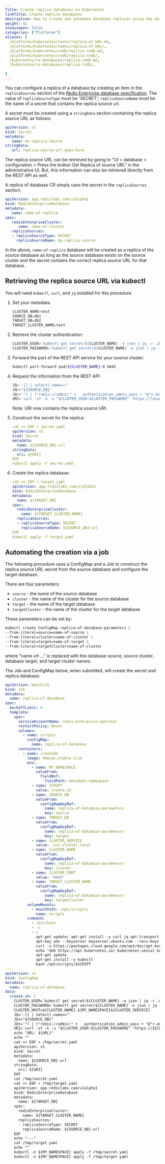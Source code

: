 ```yaml
---
Title: Create replica databases on Kubernetes
linkTitle: Create replica databases
description: How to create and automate database replicas using the database controller
weight: 42
alwaysopen: false
categories: ["Platforms"]
aliases: [
  /platforms/kubernetes/tasks/replica-of-k8s.md,
  /platforms/kubernetes/tasks/replica-of-k8s/,
  /platforms/kubernetes/redb/replica-redb.md,
  /platforms/kubernetes/redb/replica-redb/,
  /kubernetes/re-databases/replica-redb.md,
  /kubernetes/re-databases/replica-redb/,
  
]
---
```


You can configure a replica of a database by creating an item in
the `replicaSources` section of the [Redis Enterprise database specification](https://github.com/RedisLabs/redis-enterprise-k8s-docs/blob/master/redis_enterprise_database_api.md#redisenterprisedatabasespec). The value of
`replicaSourceType` must be 'SECRET'; `replicaSourceName`
must be the name of a secret that contains the replica source url.

A secret must be created using a `stringData` section containing the replica source URL as follows:

```yaml
apiVersion: v1
kind: Secret
metadata:
   name: my-replica-source
stringData:
   url: replica-source-url-goes-here
```

The replica source URL can be retrieved by going to "UI > database > configuration > Press the button Get Replica of source URL"
in the administrative UI. But, this information can also be retrieved directly from
the REST API as well.

A replica of database CR simply uses the secret in the `replicaSources` section:

```yaml
apiVersion: app.redislabs.com/v1alpha1
kind: RedisEnterpriseDatabase
metadata:
   name: name-of-replica
spec:
   redisEnterpriseCluster:
      name: name-of-cluster
   replicaSources:
   - replicaSourceType: SECRET
     replicaSourceName: my-replica-source
```

In the above, `name-of-replica` database will be created as a replica of the
source database as long as the source database exists on the source cluster
and the secret contains the correct replica source URL for that database.

## Retrieving the replica source URL via kubectl

You will need `kubectl`, `curl`, and `jq` installed for this procedure.

1. Set your metadata:

   ```js
   CLUSTER_NAME=test
   SOURCE_DB=db1
   TARGET_DB=db2
   TARGET_CLUSTER_NAME=test
   ```

1. Retrieve the cluster authentication:

   ```js
   CLUSTER_USER=`kubectl get secret/${CLUSTER_NAME} -o json | jq -r .data.username | base64 -d`
   CLUSTER_PASSWORD=`kubectl get secret/${CLUSTER_NAME} -o json | jq -r .data.password | base64 -d`
   ```

1. Forward the port of the REST API service for your source cluster:

   ```sh
   kubectl port-forward pod/${CLUSTER_NAME}-0 9443
   ```

1. Request the information from the REST API:

   ```js
   JQ='.[] | select(.name=="'
   JQ+="${SOURCE_DB}"
   JQ+='") | ("redis://admin:" +  .authentication_admin_pass + "@"+.endpoints[0].dns_name+":"+(.endpoints[0].port|tostring))'
   URI=`curl -sf -k -u "$CLUSTER_USER:$CLUSTER_PASSWORD" "https://localhost:9443/v1/bdbs?fields=uid,name,endpoints,authentication_admin_pass" | jq "$JQ" | sed 's/"//g'`
   ```

   Note: URI now contains the replica source URI.

1. Construct the secret for the replica:

   ```yaml
   cat << EOF > secret.yaml
   apiVersion: v1
   kind: Secret
   metadata:
     name: ${SOURCE_DB}-url
   stringData:
     uri: ${URI}
   EOF
   kubectl apply -f secret.yaml
   ```

1. Create the replica database:

   ```yaml
   cat << EOF > target.yaml
   apiVersion: app.redislabs.com/v1alpha1
   kind: RedisEnterpriseDatabase
   metadata:
     name: ${TARGET_DB}
   spec:
     redisEnterpriseCluster:
       name: ${TARGET_CLUSTER_NAME}
     replicaSources:
     - replicaSourceType: SECRET
       replicaSourceName: ${SOURCE_DB}-url
   EOF
   kubectl apply -f target.yaml
   ```

## Automating the creation via a job

The following procedure uses a ConfigMap and a Job to construct the replica
source URL secret from the source database and configure the target database.

There are four parameters:

- `source` - the name of the source database
- `cluster` - the name of the cluster for the source database
- `target` - the name of the target database
- `targetCluster` - the name of the cluster for the target database

These parameters can be set by:

```sh
kubectl create ConfigMap replica-of-database-parameters \
--from-literal=source=name-of-source \
--from-literal=cluster=name-of-cluster \
--from-literal=target=name-of-target \
--from-literal=targetCluster=name-of-cluster
```

where "name-of-..." is replaced with the database source, source cluster,
database target, and target cluster names.

The Job and ConfigMap below, when submitted, will create the secret and
replica database:

```yaml
apiVersion: batch/v1
kind: Job
metadata:
  name: replica-of-database
spec:
  backoffLimit: 4
  template:
    spec:
      serviceAccountName: redis-enterprise-operator
      restartPolicy: Never
      volumes:
        - name: scripts
          configMap:
            name: replica-of-database
      containers:
        - name: createdb
          image: debian:stable-slim
          env:
            - name: MY_NAMESPACE
              valueFrom:
                fieldRef:
                  fieldPath: metadata.namespace
            - name: SCRIPT
              value: create.sh
            - name: SOURCE_DB
              valueFrom:
                configMapKeyRef:
                  name: replica-of-database-parameters
                  key: source
            - name: TARGET_DB
              valueFrom:
                configMapKeyRef:
                  name: replica-of-database-parameters
                  key: target
            - name: CLUSTER_SERVICE
              value: .svc.cluster.local
            - name: CLUSTER_NAME
              valueFrom:
                configMapKeyRef:
                  name: replica-of-database-parameters
                  key: cluster
            - name: CLUSTER_PORT
              value: "9443"
            - name: TARGET_CLUSTER_NAME
              valueFrom:
                configMapKeyRef:
                  name: replica-of-database-parameters
                  key: targetCluster
          volumeMounts:
            - mountPath: /opt/scripts/
              name: scripts
          command:
            - /bin/bash
            - -c
            - |
              apt-get update; apt-get install -y curl jq apt-transport-https gnupg2
              apt-key adv --keyserver keyserver.ubuntu.com --recv-keys 6A030B21BA07F4FB
              curl -s https://packages.cloud.google.com/apt/doc/apt-key.gpg | apt-key add -
              echo "deb https://apt.kubernetes.io/ kubernetes-xenial main" | tee -a /etc/apt/sources.list.d/kubernetes.list
              apt-get update
              apt-get install -y kubectl
              bash /opt/scripts/$SCRIPT
---
apiVersion: v1
kind: ConfigMap
metadata:
  name: replica-of-database
data:
  create.sh: |
    CLUSTER_USER=`kubectl get secret/${CLUSTER_NAME} -o json | jq -r .data.username | base64 -d`
    CLUSTER_PASSWORD=`kubectl get secret/${CLUSTER_NAME} -o json | jq -r .data.password | base64 -d`
    CLUSTER_HOST=${CLUSTER_NAME}.${MY_NAMESPACE}${CLUSTER_SERVICE}
    JQ='.[] | select(.name=="'
    JQ+="${SOURCE_DB}"
    JQ+='") | ("redis://admin:" +  .authentication_admin_pass + "@"+.endpoints[0].dns_name+":"+(.endpoints[0].port|tostring))'
    URI=`curl -sf -k -u "$CLUSTER_USER:$CLUSTER_PASSWORD" "https://${CLUSTER_HOST}:${CLUSTER_PORT}/v1/bdbs?fields=uid,name,endpoints,authentication_admin_pass" | jq "$JQ" | sed 's/"//g'`
    echo "URL: ${URL}"
    echo ""
    cat << EOF > /tmp/secret.yaml
    apiVersion: v1
    kind: Secret
    metadata:
      name: ${SOURCE_DB}-url
    stringData:
      uri: ${URI}
    EOF
    cat /tmp/secret.yaml
    cat << EOF > /tmp/target.yaml
    apiVersion: app.redislabs.com/v1alpha1
    kind: RedisEnterpriseDatabase
    metadata:
      name: ${TARGET_DB}
    spec:
      redisEnterpriseCluster:
        name: ${TARGET_CLUSTER_NAME}
      replicaSources:
      - replicaSourceType: SECRET
        replicaSourceName: ${SOURCE_DB}-url
    EOF
    echo "---"
    cat /tmp/target.yaml
    echo ""
    kubectl -n ${MY_NAMESPACE} apply -f /tmp/secret.yaml
    kubectl -n ${MY_NAMESPACE} apply -f /tmp/target.yaml
```
